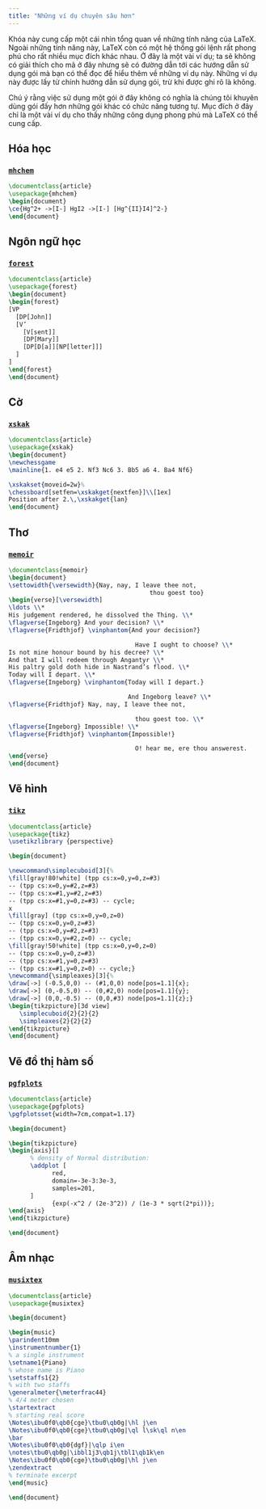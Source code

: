 ```yaml
---
title: "Những ví dụ chuyên sâu hơn"
---
```


Khóa này cung cấp một cái nhìn tổng quan về những tính năng của LaTeX. Ngoài
những tính năng này, LaTeX còn có một hệ thống gói lệnh rất phong phú cho rất
nhiều mục đích khác nhau. Ở đây là một vài ví dụ; ta sẽ không có giải thích cho
mã ở đây nhưng sẽ có đường dẫn tới các hướng dẫn sử dụng gói mà bạn có thể đọc
để hiểu thêm về những ví dụ này. Những ví dụ này được lấy từ chính hướng dẫn sử
dụng gói, trừ khi được ghi rõ là không.

Chú ý rằng việc sử dụng một gói ở đây không có nghĩa là chúng tôi khuyên dùng
gói đấy hơn những gói khác có chức năng tương tự. Mục đích ở đây chỉ là một vài
ví dụ cho thấy những công dụng phong phú mà LaTeX có thể cung cấp.

## Hóa học

### [`mhchem`](https://texdoc.net/pkg/mhchem)

```latex
\documentclass{article}
\usepackage{mhchem}
\begin{document}
\ce{Hg^2+ ->[I-] HgI2 ->[I-] [Hg^{II}I4]^2-}
\end{document}
```

## Ngôn ngữ học
### [`forest`](https://texdoc.net/pkg/forest)
```latex
\documentclass{article}
\usepackage{forest}
\begin{document}
\begin{forest}
[VP
  [DP[John]]
  [V’
    [V[sent]]
    [DP[Mary]]
    [DP[D[a]][NP[letter]]]
  ]
]
\end{forest}
\end{document}
```

## Cờ

<!-- not 2017 -->
### [`xskak`](https://texdoc.net/pkg/xskak)
```latex
\documentclass{article}
\usepackage{xskak}
\begin{document}
\newchessgame
\mainline{1. e4 e5 2. Nf3 Nc6 3. Bb5 a6 4. Ba4 Nf6}

\xskakset{moveid=2w}%
\chessboard[setfen=\xskakget{nextfen}]\\[1ex]
Position after 2.\,\xskakget{lan}
\end{document}
```


## Thơ

### [`memoir`](https://texdoc.net/pkg/memoir)


```latex
\documentclass{memoir}
\begin{document}
\settowidth{\versewidth}{Nay, nay, I leave thee not,
                                       thou goest too}
\begin{verse}[\versewidth]
\ldots \\*
His judgement rendered, he dissolved the Thing. \\*
\flagverse{Ingeborg} And your decision? \\*
\flagverse{Fridthjof} \vinphantom{And your decision?}

                                   Have I ought to choose? \\*
Is not mine honour bound by his decree? \\*
And that I will redeem through Angantyr \\*
His paltry gold doth hide in Nastrand’s flood. \\*
Today will I depart. \\*
\flagverse{Ingeborg} \vinphantom{Today will I depart.}

                                 And Ingeborg leave? \\*
\flagverse{Fridthjof} Nay, nay, I leave thee not,

                                   thou goest too. \\*
\flagverse{Ingeborg} Impossible! \\*
\flagverse{Fridthjof} \vinphantom{Impossible!}

                                   O! hear me, ere thou answerest.
\end{verse}
\end{document}
```

## Vẽ hình
<!-- not 2017 -->
### [`tikz`](https://texdoc.net/pkg/tikz)


<!-- {% raw %} -->
```latex
\documentclass{article}
\usepackage{tikz}
\usetikzlibrary {perspective}

\begin{document}

\newcommand\simplecuboid[3]{%
\fill[gray!80!white] (tpp cs:x=0,y=0,z=#3)
-- (tpp cs:x=0,y=#2,z=#3)
-- (tpp cs:x=#1,y=#2,z=#3)
-- (tpp cs:x=#1,y=0,z=#3) -- cycle;
x
\fill[gray] (tpp cs:x=0,y=0,z=0)
-- (tpp cs:x=0,y=0,z=#3)
-- (tpp cs:x=0,y=#2,z=#3)
-- (tpp cs:x=0,y=#2,z=0) -- cycle;
\fill[gray!50!white] (tpp cs:x=0,y=0,z=0)
-- (tpp cs:x=0,y=0,z=#3)
-- (tpp cs:x=#1,y=0,z=#3)
-- (tpp cs:x=#1,y=0,z=0) -- cycle;}
\newcommand{\simpleaxes}[3]{%
\draw[->] (-0.5,0,0) -- (#1,0,0) node[pos=1.1]{x};
\draw[->] (0,-0.5,0) -- (0,#2,0) node[pos=1.1]{y};
\draw[->] (0,0,-0.5) -- (0,0,#3) node[pos=1.1]{z};}
\begin{tikzpicture}[3d view]
   \simplecuboid{2}{2}{2}
   \simpleaxes{2}{2}{2}
\end{tikzpicture}
\end{document}
```
<!-- {% endraw %} -->

## Vẽ đồ thị hàm số
### [`pgfplots`](https://texdoc.net/pkg/plots)


<!-- {% raw %} -->
```latex
\documentclass{article}
\usepackage{pgfplots}
\pgfplotsset{width=7cm,compat=1.17}

\begin{document}

\begin{tikzpicture}
\begin{axis}[]
      % density of Normal distribution:
      \addplot [
            red,
            domain=-3e-3:3e-3,
            samples=201,
      ]
            {exp(-x^2 / (2e-3^2)) / (1e-3 * sqrt(2*pi))};
\end{axis}
\end{tikzpicture}

\end{document}
```
<!-- {% endraw %} -->

## Âm nhạc


### [`musixtex`](https://texdoc.net/pkg/musixtex)


<!-- {% raw %} -->
```latex
\documentclass{article}
\usepackage{musixtex}

\begin{document}

\begin{music}
\parindent10mm
\instrumentnumber{1}
% a single instrument
\setname1{Piano}
% whose name is Piano
\setstaffs1{2}
% with two staffs
\generalmeter{\meterfrac44}
% 4/4 meter chosen
\startextract
% starting real score
\Notes\ibu0f0\qb0{cge}\tbu0\qb0g|\hl j\en
\Notes\ibu0f0\qb0{cge}\tbu0\qb0g|\ql l\sk\ql n\en
\bar
\Notes\ibu0f0\qb0{dgf}|\qlp i\en
\notes\tbu0\qb0g|\ibbl1j3\qb1j\tbl1\qb1k\en
\Notes\ibu0f0\qb0{cge}\tbu0\qb0g|\hl j\en
\zendextract
% terminate excerpt
\end{music}

\end{document}
```
<!-- {% endraw %} -->

